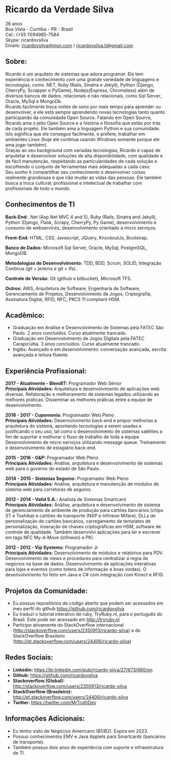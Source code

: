 # Ricardo da Verdade Silva

26 anos</br>
Boa Vista - Curitiba - PR - Brasil</br>
Cel.: (+55 11)94985-7584</br>
Skype: ricardovsilva</br>
Emails: ricardovsilva@msn.com / ricardovsilva.ti@gmail.com</br>

## Sobre:
Ricardo é um arquiteto de sistemas que adora programar. Ele tem experiência e conhecimento com uma grande variedade de linguagens e tecnologias, como .NET, Ruby (Rails, Sinatra e Jekyll), Python (Django, CherryPy, Scrapper e PyGame), Nodejs(Express, Chromeless) além de diversos bancos de dados, relacionais e não relacionais, como Sql Server, Oracle, MySql e MongoDb.</br>
Ricardo facilmente troca noites de sono por mais tempo para aprender ou desenvolver, e ele está sempre aprendendo novas tecnologias tanto quanto participando da comunidade Open Source. Falando em Open Source, Ricardo ama o jeito Open Source e a história e filosofia que estão por trás de cada projeto. Ele também ama a linguagem Python e sua comunidade. Isto significa que ele consegue facilmente, e prefere, trabalhar em ambientes Linux (hoje ele continua usando Windows somente porque ele ama jogar também).</br>
Graças ao seu background com variadas tecnologias, Ricardo é capaz de arquitetar e desenvolver soluções de alta disponibilidade, com qualidade e de fácil manutenção, respeitando as particularidades de cada solução e escolhendo o conjunto de ferramentas mais adequadas a cada caso.</br>
Seu sonho é compartilhar seu conhecimento e desenvolver coisas realmente grandiosas e que irão mudar as vidas das pessoas. Ele também busca a troca cultural, profissional e intelectual de trabalhar com profissionais de todo o mundo.


## Conhecimentos de TI
**Back-End:** .Net (Asp.Net MVC 4 and 5), Ruby (Rails, Sinatra and Jekyll), Python (Django, Flask, Scrapy, CherryPy, Py Game), desenvolvimento e consumo de webservices, desenvolvimento orientado a micro serviços.

**Front-End:** HTML, CSS, Javascript, JQuery, KnockoutJs, Bootstrap.

**Banco de Dados:** Microsoft Sql Server, Oracle, MySql, PostgreSQL, MongoDB.

**Metodologias de Desenvolvimento:** TDD, BDD, Scrum, SOLID, Integração Continua (git + jenkins e git + tfs).

**Controle de Versão:** Git (github e bitbucket), Microsoft TFS.

**Outros:** AWS, Arquitetura de Software, Engenharia de Software, Gerenciamento de Projetos, Desenvolvimento de Jogos, Criptografia, Assinatura Digital, RFID, NFC, PKCS 11 compliant HSM.


## Acadêmico:
- Graduação em Análise e Desenvolvimento de Sistemas pela FATEC São Paulo. 2 anos concluídos. Curso atualmente trancado.</br>
- Graduação em Desenvolvimento de Jogos Digitais pela FATEC Carapicúiba. 3 anos concluídos. Curso atualmente trancado.</br>
- Inglês: Avançado e em desenvolvimento: conversação avançada, escrita avançada e leitura fluente.</br>

## Experiência Profissional:

**2017 - Atualmente - BlendIT:** Programador Web Sênior</br>
**Principais Atividades:** Arquitetura e desenvolvimento de aplicações web diversas. Refatoração e melhoramento de sistemas legados utilizando as melhores práticas. Disseminar as melhores práticas entre a equipe de desenvolvimento.

**2016 - 2017 - Cuponomia:** Programador Web Pleno</br>
**Principais Atividades:** Desenvolvimento back-end e propor melhorias a arquitetura do sistema, apontando tecnologias a serem usadas e justificando o seu uso, tal como o desenvolvimento de sistemas satélites a fim de suportar e melhorar o fluxo de trabalho de toda a equipe. Desenvolvimento de micro serviços utilizando message queue. Treinamento e desenvolvimento de estagiário back-end.

**2015 - 2016 - G&P:** Programador Web Pleno</br>
**Principais Atividades:** Análise, arquitetura e desenvolvimento de sistemas web para o governo do estado de São Paulo.

**2014 - 2015 - Sistemas Seguros:** Programador Web Pleno </br>
**Principais Atividades:** Análise, arquitetura e manutenção de módulos de sistema web para corretoras de seguros.

**2012 - 2014 - Valid S.A.:** Analista de Sistemas Smartcard </br>
**Principais Atividades:** Análise, arquitetura e desenvolvimento de sistema de gerenciamento de ambiente de produção para cartões bancários (chips ST e Toshiba) e cartões de transporte (NXP e Infineon Mifare), DLLs de personalização de cartões bancários, carregamento de templates de personalização, inseração de chaves criptográficas em HSM, software de controle de qualidade. Também desenvolvi aplicações para ler e escrever em tags NFC My-d-Move (infineon) e PKI.

**2012 - 2012 - Vip Systems:** Programador Jr</br>
**Principais Atividades:** Desenvolvimento de módulos e relatórios para PDV. Desenvolvimento de views e procedures para centralizar a regra de negócios na base de dados. Desenvolvimento de aplicações interativas para lojas e eventos (como totens de informação e boas vindas). O desenvolvimento foi feito em Java e C# com integração com Kinect e RFID.

## Projetos da Comunidade:
- Eu possuo repositórios de código aberto que podem ser acessados em meu perfil do github https://github.com/ricardovsilva</br>
- Eu traduzi o tutorial interativo de ruby, TryRuby.nl, para o português do Brasil. Este pode ser acessado em http://tryruby.nl</br>
- Participo ativamente do StackOverflow internacional (http://stackoverflow.com/users/2350913/ricardo-silva) e do StackOverflow Brasileiro (http://pt.stackoverflow.com/users/24406/ricardo-silva)</br>
 
## Redes Sociais:

- **Linkedin:** https://br.linkedin.com/pub/ricardo-silva/27/673/660/en</br>
- **Github:** https://github.com/ricardovsilva</br>
- **Stackoverflow (Global):** http://stackoverflow.com/users/2350913/ricardo-silva</br>
- **StackOverflow (Brasileiro):** http://pt.stackoverflow.com/users/24406/ricardo-silva</br>
- **Twitter:** https://twitter.com/MrTruthDev

## Informações Adicionais:

- Eu tenho visto de Negócios Americano (B1/B2). Expira em 2023.</br>
- Possuo conhecimentos EMV e Java Applets para Smartcards (bancários de transporte).</br>
- Também possuo dois anos de experiência com suporte e infraestrutura de TI.</br>
